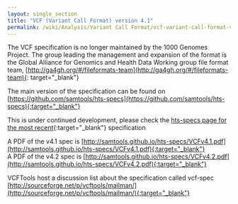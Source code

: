```yaml
---
layout: single_section
title: "VCF (Variant Call Format) version 4.1"
permalink: /wiki/Analysis/Variant Call Format/vcf-variant-call-format-version-41/
---
```


The VCF specification is no longer maintained by the 1000 Genomes Project. The group leading the management and expansion of the format is the Global Alliance for Genomics and Health Data Working group file format team, [http://ga4gh.org/#/fileformats-team](http://ga4gh.org/#/fileformats-team){: target="_blank"}

The main version of the specification can be found on [https://github.com/samtools/hts-specs](https://github.com/samtools/hts-specs){:target="_blank"}

This is under continued development, please check the [hts-specs page for the most recent](https://github.com/samtools/hts-specs){:target="_blank"} specification

A PDF of the v4.1 spec is [http://samtools.github.io/hts-specs/VCFv4.1.pdf](http://samtools.github.io/hts-specs/VCFv4.1.pdf){:target="_blank"}  
A PDF of the v4.2 spec is [http://samtools.github.io/hts-specs/VCFv4.2.pdf](http://samtools.github.io/hts-specs/VCFv4.2.pdf){:target="_blank"}

VCFTools host a discussion list about the specification called vcf-spec [http://sourceforge.net/p/vcftools/mailman/](http://sourceforge.net/p/vcftools/mailman/){:target="_blank"}

